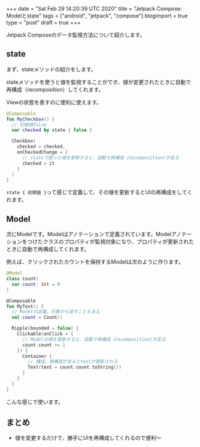 +++
date = "Sat Feb 29 14:20:39 UTC 2020"
title = "Jetpack Compose: Modelとstate"
tags = ["android", "jetpack", "compose"]
blogimport = true
type = "post"
draft = true
+++

Jetpack Composeのデータ監視方法について紹介します。

## state

まず、stateメソッドの紹介をします。

stateメソッドを使うと値を監視することができ、値が変更されたときに自動で再構成（recomposition）してくれます。

Viewの状態を表すのに便利に使えます。

```kotlin
@Composable
fun MyCheckbox() {
  // 初期値false
  var checked by state { false }

  Checkbox(
    checked = checked,
    onCheckedChange = {
      // stateで囲った値を更新すると、自動で再構成（recomposition)が走る
      checked = it
    }
  )
}
```

`state { 初期値 }`って感じで定義して、その値を更新するとUIの再構成をしてくれます。

## Model

次にModelです。Modelはアノテーションで定義されています。Modelアノテーションをつけたクラスのプロパティが監視対象になり、プロパティが更新されたときに自動で再構成してくれます。

例えば、クリックされたカウントを保持するModelは次のように作ります。

```kotlin
@Model
class Count(
  var count: Int = 0
)

@Composable
fun MyText() {
  // Modelの定義。引数から渡すこともある
  val count = Count()

  Ripple(bounded = false) {
    Clickable(onClick = {
      // Modelの値を更新すると、自動で再構成（recomposition)が走る
      count.count += 1
    }) {
      Container {
        // 構成、再構成が走るとtextが更新される
        Text(text = count.count.toString())
      }
    }
  }
}
```

こんな感じで使います。

## まとめ

- 値を変更するだけで、勝手にUIを再構成してくれるので便利〜
